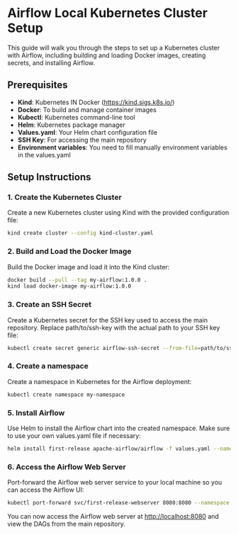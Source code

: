 # Airflow Local Kubernetes Cluster Setup

This guide will walk you through the steps to set up a Kubernetes cluster with Airflow, including building and loading Docker images, creating secrets, and installing Airflow.

## Prerequisites

- **Kind**: Kubernetes IN Docker (https://kind.sigs.k8s.io/)
- **Docker**: To build and manage container images
- **Kubectl**: Kubernetes command-line tool
- **Helm**: Kubernetes package manager
- **Values.yaml**: Your Helm chart configuration file
- **SSH Key**: For accessing the main repository
- **Environment variables**: You need to fill manually environment variables in the values.yaml

## Setup Instructions

### 1. Create the Kubernetes Cluster

Create a new Kubernetes cluster using Kind with the provided configuration file:

```bash
kind create cluster --config kind-cluster.yaml
```
### 2. Build and Load the Docker Image

Build the Docker image and load it into the Kind cluster:

```bash
docker build --pull --tag my-airflow:1.0.0 .
kind load docker-image my-airflow:1.0.0
```
### 3. Create an SSH Secret

Create a Kubernetes secret for the SSH key used to access the main repository. Replace path/to/ssh-key with the actual path to your SSH key file:

```bash
kubectl create secret generic airflow-ssh-secret --from-file=path/to/ssh-key
```

### 4. Create a namespace

Create a namespace in Kubernetes for the Airflow deployment:

```bash
kubectl create namespace my-namespace
```


### 5. Install Airflow

Use Helm to install the Airflow chart into the created namespace. Make sure to use your own values.yaml file if necessary:

```bash
helm install first-release apache-airflow/airflow -f values.yaml --namespace my-namespace
```

### 6. Access the Airflow Web Server

Port-forward the Airflow web server service to your local machine so you can access the Airflow UI:
```bash
kubectl port-forward svc/first-release-webserver 8080:8080 --namespace my-namespace
```
You can now access the Airflow web server at [http://localhost:8080](http://localhost:8080) and view the DAGs from the main repository.


